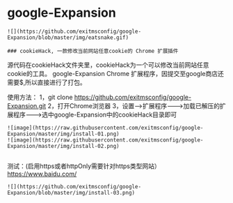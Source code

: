 # google-Expansion

```
![](https://github.com/exitmsconfig/google-Expansion/blob/master/img/eatsnake.gif)

### cookieHack, 一款修改当前网站任意cookie的 Chrome 扩展插件
```
源代码在cookieHack文件夹里，cookieHack为一个可以修改当前网站任意cookie的工具。
google-Expansion Chrome 扩展程序，因提交至google商店还需要$,所以直接进行了打包。

使用方法：
1，git clone https://github.com/exitmsconfig/google-Expansion.git
2，打开Chrome浏览器
3，设置-->扩展程序--->加载已解压的扩展程序--->选中google-Expansion中的cookieHack目录即可
```
![image](https://raw.githubusercontent.com/exitmsconfig/google-Expansion/master/img/install-01.png)
![image](https://raw.githubusercontent.com/exitmsconfig/google-Expansion/master/img/install-02.png)


```
测试：(启用https或者httpOnly需要针对https类型网站）
https://www.baidu.com/
```
![](https://github.com/exitmsconfig/google-Expansion/blob/master/img/install-03.png)

